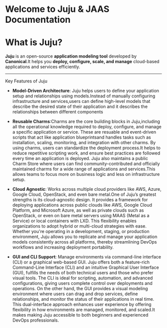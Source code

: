 # Welcome to Juju & JAAS Documentation

# What is Juju?

**Juju** is an open-source **application modeling tool** developed by **Canonical**.It helps you **deploy, configure, scale, and manage** cloud-based applications and services efficiently.

---
 Key Features of Juju

- **Model-Driven Architecture**:  Juju helps users to define your application setup and relationships using models.Instead of manually configuring infrastructure and services,users can define high-level models that describe the desired state of their application  and it describes the  relationships between different components

- **Reusable Charms**:Charms are the core building blocks in Juju,including all the operational knowledge required to deploy, configure, and manage a specific application or service. These are resuable and  event-driven scripts  that act like application blueprintsand  handles tasks such as installation, scaling, monitoring, and integration with other charms. By using charms, users can standardize the deployment process.It helps to  reduce repetitive scripting work, and ensure best practices are followed every time an application is deployed. Juju also maintains a public Charm Store where users can find community-contributed and officially maintained charms for a wide range of applications and services.This allows  teams to focus more on business logic and less on infrastructure setup.

- **Cloud Agnostic**: Works across multiple cloud providers like AWS, Azure, Google Cloud, OpenStack, and even bare metal.One of Juju’s greatest strengths is its cloud-agnostic design. It provides a  framework for deploying applications across public clouds like AWS, Google Cloud Platform, and Microsoft Azure, as well as private clouds such as OpenStack, or even on bare metal servers using MAAS (Metal as a Service) or local containers with LXD. This flexibility enables organizations to  adopt hybrid or multi-cloud strategies with ease. Whether you're operating in a development, staging, or production environment, Juju allows you to replicate and manage your application models consistently across all platforms, thereby streamlining DevOps workflows and increasing deployment portability.

- **GUI and CLI Support**: Manage environments via command-line interface (CLI) or a graphical web-based GUI.
Juju offers both a feature-rich Command-Line Interface (CLI) and an intuitive Graphical User Interface (GUI), fulfills  the needs of both technical users and those who prefer visual tools. The CLI is ideal for scripting, automation, and advanced configurations, giving users complete control over deployments and operations. On the other hand, the GUI provides a visual modeling environment where users can drag and drop services, define relationships, and monitor the status of their applications in real time. This dual-interface approach enhances user experience by offering flexibility in how environments are managed, monitored, and scaled.It makes  making Juju accessible to both beginners and experienced DevOps professionals.
